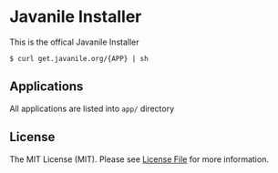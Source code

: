 # Javanile Installer

This is the offical Javanile Installer

```shell
$ curl get.javanile.org/{APP} | sh
```

## Applications

All applications are listed into `app/` directory

## License

The MIT License (MIT). Please see [License File](LICENSE) for more information.
